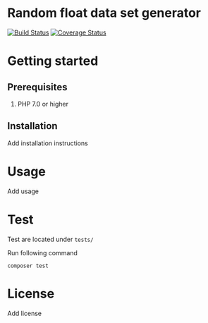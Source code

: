# Random float data set generator
 
[![Build Status](https://travis-ci.org/molsm/random-float-data-set-generator.svg?branch=master)](https://travis-ci.org/molsm/random-float-data-set-generator)
[![Coverage Status](https://coveralls.io/repos/github/molsm/random-float-data-set-generator/badge.svg?branch=master)](https://coveralls.io/github/molsm/random-float-data-set-generator?branch=master)

# Getting started

## Prerequisites

1. PHP 7.0 or higher

## Installation

Add installation instructions

# Usage

Add usage

# Test

Test are located under `tests/`

Run following command
```
composer test
```

# License

Add license